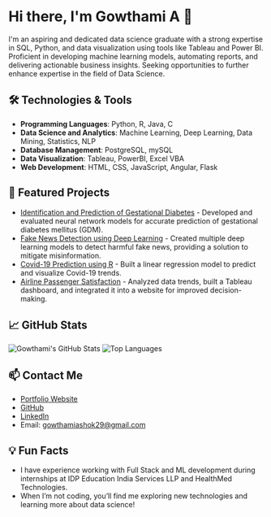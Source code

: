 # Hi there, I'm Gowthami A 👋

I'm an aspiring and dedicated data science graduate with a strong expertise in SQL, Python, and data visualization using tools
like Tableau and Power BI. Proficient in developing machine learning models, automating reports, and delivering
actionable business insights. Seeking opportunities to further enhance expertise in the field of Data Science.

## 🛠 Technologies & Tools
- **Programming Languages**: Python, R, Java, C
- **Data Science and Analytics**: Machine Learning, Deep Learning, Data Mining, Statistics, NLP
- **Database Management**: PostgreSQL, mySQL
- **Data Visualization**: Tableau, PowerBI, Excel VBA
- **Web Development**: HTML, CSS, JavaScript, Angular, Flask

## 🌟 Featured Projects
- [Identification and Prediction of Gestational Diabetes](https://github.com/Gowthamiashok/Gestational_Diabetes) - Developed and evaluated neural network models for accurate prediction of gestational diabetes mellitus (GDM).
- [Fake News Detection using Deep Learning](https://github.com/Gowthamiashok/Deep-Learning-Projects/tree/main/Fake%20News%20Detection) - Created multiple deep learning models to detect harmful fake news, providing a solution to mitigate misinformation.
- [Covid-19 Prediction using R](https://github.com/Gowthamiashok/Machine-Learning-Projects/tree/main/Covid-19%20Prediction%20using%20R) - Built a linear regression model to predict and visualize Covid-19 trends.
- [Airline Passenger Satisfaction](https://github.com/Gowthamiashok/Passenger-Satisfaction) - Analyzed data trends, built a Tableau dashboard, and integrated it into a website for improved decision-making.

## 📈 GitHub Stats
![Gowthami's GitHub Stats](https://github-readme-stats.vercel.app/api?username=Gowthamiashok&show_icons=true&theme=dark)
![Top Languages](https://github-readme-stats.vercel.app/api/top-langs/?username=Gowthamiashok&layout=compact&theme=dark)

## 📫 Contact Me
- [Portfolio Website](https://gowthamiashok-myportfolio.web.app/)
- [GitHub](https://github.com/Gowthamiashok)
- [LinkedIn](https://www.linkedin.com/in/gowthamiashok/)
- Email: gowthamiashok29@gmail.com

## 💡 Fun Facts
- I have experience working with Full Stack and ML development during internships at IDP Education India Services LLP and HealthMed Technologies.
- When I’m not coding, you’ll find me exploring new technologies and learning more about data science!
